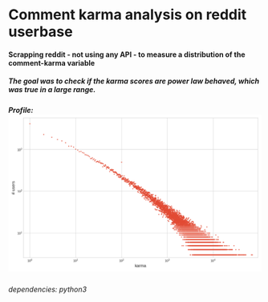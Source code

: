 # Comment karma analysis on reddit userbase

#### Scrapping reddit - not using any API - to measure a distribution of the comment-karma variable
##### The goal was to check if the karma scores are power law behaved, which was true in a large range.

##### Profile: ![](powerlaw.png)

###### dependencies: python3
